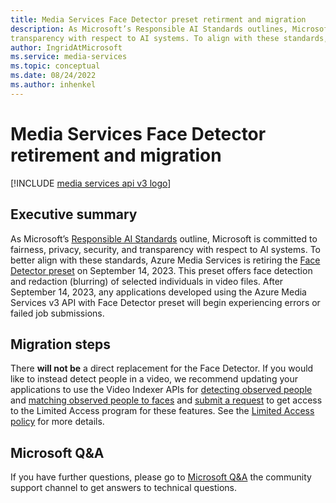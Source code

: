 ```yaml
---
title: Media Services Face Detector preset retirment and migration
description: As Microsoft’s Responsible AI Standards outlines, Microsoft is committed to fairness, privacy, security, and
transparency with respect to AI systems. To align with these standards, Azure Media Services is retiring the Face Detector preset on September 14, 2023.
author: IngridAtMicrosoft
ms.service: media-services
ms.topic: conceptual
ms.date: 08/24/2022
ms.author: inhenkel
---
```


# Media Services Face Detector retirement and migration

[!INCLUDE [media services api v3 logo](./includes/v3-hr.md)]

## Executive summary

As Microsoft’s [Responsible AI Standards](https://blogs.microsoft.com/on-the-issues/2022/06/21/microsofts-framework-for-building-ai-systems-responsibly/) outline, Microsoft is committed to fairness, privacy, security, and transparency
with respect to AI systems. To better align with these standards, Azure Media Services is retiring the [Face Detector preset](analyze-face-redaction-concept.md) on September 14, 2023. This preset offers face detection and redaction (blurring) of selected individuals in video files. After September 14, 2023, any applications developed using the Azure Media Services v3 API with Face Detector preset will begin experiencing errors or failed job submissions.

## Migration steps

There **will not be** a direct replacement for the Face Detector. If you would like to instead detect people in a video, we recommend updating your
applications to use the Video Indexer APIs for [detecting observed people](/azure/azure-video-indexer/observed-people-tracing) and [matching observed people to faces](/azure/azure-video-indexer/matched-person) and [submit a request](https://aka.ms/facerecognition) to get access to the Limited Access program for these features. See the [Limited Access policy](https://aka.ms/AAh91ff) for more details.

## Microsoft Q&A

If you have further questions, please go to [Microsoft Q&A](https://aka.ms/azureqa) the community support channel to get answers to technical questions.
